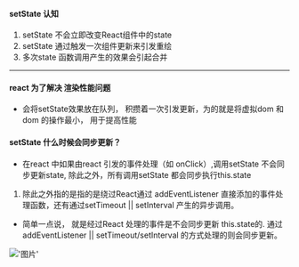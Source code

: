  #### setState 认知
 1. setState 不会立即改变React组件中的state
 2. setState 通过触发一次组件更新来引发重绘
 3. 多次state 函数调用产生的效果会引起合并

 ---
 #### react 为了解决 渲染性能问题
 * 会将setState效果放在队列， 积攒着一次引发更新，为的就是将虚拟dom 和dom 的操作最小， 用于提高性能

 #### setState 什么时候会同步更新？
 * 在react 中如果由react 引发的事件处理（如 onClick）,调用setState 不会同步更新state, 除此之外，所有调用setState 都会同步执行this.state
  1. 除此之外指的是指的是绕过React通过 addEventListener 直接添加的事件处理函数，还有通过setTimeout || setInterval 产生的异步调用。
* 简单一点说， 就是经过React 处理的事件是不会同步更新 this.state的. 通过 addEventListener || setTimeout/setInterval 的方式处理的则会同步更新。

!['图片'](/img/a.png)